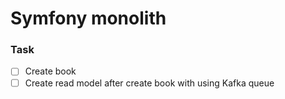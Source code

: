 # Symfony monolith

### Task

- [ ] Create book
- [ ] Create read model after create book with using Kafka queue